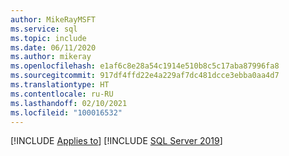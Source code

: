 ```yaml
---
author: MikeRayMSFT
ms.service: sql
ms.topic: include
ms.date: 06/11/2020
ms.author: mikeray
ms.openlocfilehash: e1af6c8e28a54c1914e510b8c5c17aba87996fa8
ms.sourcegitcommit: 917df4ffd22e4a229af7dc481dcce3ebba0aa4d7
ms.translationtype: HT
ms.contentlocale: ru-RU
ms.lasthandoff: 02/10/2021
ms.locfileid: "100016532"
---
```

[!INCLUDE [Applies to](../../includes/applies-md.md)] [!INCLUDE [SQL Server 2019](_ss2019.md)]
